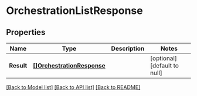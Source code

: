 # OrchestrationListResponse

## Properties
Name | Type | Description | Notes
------------ | ------------- | ------------- | -------------
**Result** | [**[]OrchestrationResponse**](Orchestration-response.md) |  | [optional] [default to null]

[[Back to Model list]](../README.md#documentation-for-models) [[Back to API list]](../README.md#documentation-for-api-endpoints) [[Back to README]](../README.md)


